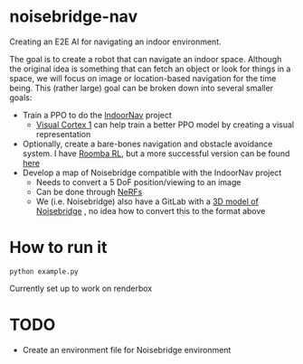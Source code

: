# noisebridge-nav

Creating an E2E AI for navigating an indoor environment.

The goal is to create a robot that can navigate an indoor space. Although the original idea is something that can fetch an object or look for things in a space, we will focus on image or location-based navigation for the time being. 
This (rather large) goal can be broken down into several smaller goals:
- Train a PPO to do the [IndoorNav](https://github.com/facebookresearch/habitat-lab) project
    - [Visual Cortex 1](https://github.com/facebookresearch/eai-vc)  can help train a better PPO model by creating a visual representation
- Optionally, create a bare-bones navigation and obstacle avoidance system. I have [Roomba RL](https://github.com/tmelanson17/roomba-rl), but a more successful version can be found [here](https://www.youtube.com/@robotmania8896/videos)
- Develop a map of Noisebridge compatible with the IndoorNav project
    - Needs to convert a 5 DoF position/viewing to an image
    - Can be done through [NeRFs](https://www.matthewtancik.com/nerf)
    - We (i.e. Noisebridge) also have a GitLab with a [3D model of Noisebridge](https://gitlab.com/unityversity/simbridge) , no idea how to convert this to the format above

# How to run it

```
python example.py
```

Currently set up to work on renderbox

# TODO

- Create an environment file for Noisebridge environment
